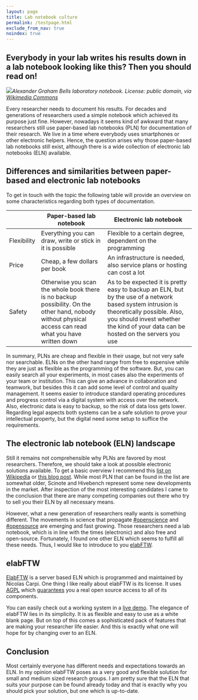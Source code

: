 ```yaml
---
layout: page
title: Lab notebook culture
permalink: /testpage.html
exclude_from_nav: true
noindex: true
---
```

## Everybody in your lab writes his results down in a lab notebook looking like this? Then you should read on!

<span class="image fit left"><img src="{{ site.url }}/images/fulls/2016-08-09_Bell-Notebook.jpg">*Alexander Graham Bells laboratory notebook. License: public domain, via [Wikimedia Commons](https://commons.wikimedia.org/wiki/File:AGBell_Notebook.jpg)*</span>

Every researcher needs to document his results. For decades and generations of researchers used a simple notebook which achieved its purpose just fine. However, nowadays it seems kind of awkward that many researchers still use paper-based lab notebooks (PLN) for documentation of their research. We live in a time where everybody uses smartphones or other electronic helpers. Hence, the question arises why those paper-based lab notebooks still exist, although there is a wide collection of electronic lab notebooks (ELN) available. <!--more-->

## Differences and similarities between paper-based and electronic lab notebooks

To get in touch with the topic the following table will provide an overview on some characteristics regarding both types of documentation.

| | Paper-based lab notebook | Electronic lab notebook |
|-|-----|-----|
| Flexibility | Everything you can draw, write or stick in it is possible | Flexible to a certain degree, dependent on the programming
| Price | Cheap, a few dollars per book | An infrastructure is needed, also service plans or hosting can cost a lot
| Safety | Otherwise you scan the whole book there is no backup possibility. On the other hand, nobody without physical access can read what you have written down  |  As to be expected it is pretty easy to backup an ELN, but by the use of a network based system intrusion is theoretically possible. Also, you should invest whether the kind of your data can be hosted on the servers you use

In summary, PLNs are cheap and flexible in their usage, but not very safe nor searchable. ELNs on the other hand range from free to expensive while they are just as flexible as the programming of the software. But, you can easily search all your experiments, in most cases also the experiments of your team or institution. This can give an advance in collaboration and teamwork, but besides this it can add some level of control and quality management. It seems easier to introduce standard operating procedures and progress control via a digital system with access over the network. Also, electronic data is easy to backup, so the risk of data loss gets lower. Regarding legal aspects both systems can be a safe solution to prove your intellectual property, but the digital need some setup to suffice the requirements. 

## The electronic lab notebook (ELN) landscape

Still it remains not comprehensible why PLNs are favored by most researchers. Therefore, we should take a look at possible electronic solutions available. To get a basic overview I recommend this [list on Wikipedia](https://en.wikipedia.org/wiki/List_of_ELN_software_packages) or [this blog post](http://splice-bio.com/the-7-best-electronic-lab-notebooks-eln-for-your-research/). While most PLN that can be found in the list are somewhat older, Scinote and Hivebench represent some new developments in the market. After inspection of the most interesting candidates I came to the conclusion that there are many competing companies out there who try to sell you their ELN by all necessary means.

However, what a new generation of researchers really wants is something different. The movements in science that propagate [#openscience](https://twitter.com/hashtag/openscience) and [#opensource](https://twitter.com/hashtag/openscience) are emerging and fast growing. Those researchers need a lab notebook, which is in line with the times (electronic) and also free and open-source. Fortunately, I found one other ELN which seems to fulfill all these needs. Thus, I would like to introduce to you [elabFTW](http://www.elabftw.net/). 

## elabFTW

[ElabFTW](http://www.elabftw.net/) is a server based ELN which is programmed and maintained by Nicolas Carpi. One thing I like really about elabFTW is its license. It uses [AGPL](https://www.gnu.org/licenses/agpl-3.0.en.html) which [guarantees](http://choosealicense.com/licenses/agpl-3.0/) you a real open source access to all of its components. 

You can easily check out a working system in a [live demo](https://demo.elabftw.net/login.php). The elegance of elabFTW lies in its simplicity. It is as flexible and easy to use as a white blank page. But on top of this comes a sophisticated pack of features that are making your researcher life easier. And this is exactly what one will hope for by changing over to an ELN.

## Conclusion

Most certainly everyone has different needs and expectations towards an ELN. In my opinion elabFTW poses as a very good and flexible solution for small and medium sized research groups. I am pretty sure that the ELN that suits your purpose can be found already today and that is exactly why you should pick your solution, but one which is up-to-date.
